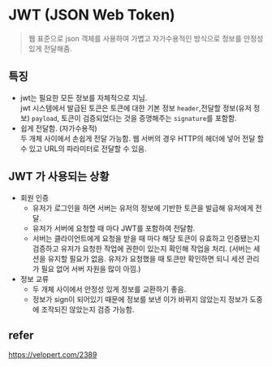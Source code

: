 # JWT (JSON Web Token)
> 웹 표준으로 json 객체를 사용하여 가볍고 자가수용적인 방식으로 정보를 안정성있게 전달해줌.
## 특징
- jwt는 필요한 모든 정보를 자체적으로 지님.  
    jwt 시스템에서 발급된 토큰은 토큰에 대한 기본 정보 `header`,전달할 정보(유저 정보) `payload`, 토큰이 검증되었다는 것을 증명해주는 `signature`를 포함함.
- 쉽게 전달함. (자가수용적)  
    두 개체 사이에서 손쉽게 전달 가능함. 웹 서버의 경우 HTTP의 헤더에 넣어 전달 할 수 있고 URL의 파라미터로 전달할 수 있음.

## JWT 가 사용되는 상황
- 회원 인증  
    - 유저가 로그인을 하면 서버는 유저의 정보에 기반한 토큰을 발급해 유저에게 전달.
    - 유저가 서버에 요청할 때 마다 JWT를 포함하여 전달함.  
    - 서버는 클라이언트에게 요청을 받을 때 마다 해당 토큰이 유효하고 인증됐는지 검증하고 유저가 요청한 작업에 권한이 있는지 확인해 작업을 처리. (서버는 세션을 유지할 필요가 없음. 유저가 요청했을 때 토큰만 확인하면 되니 세션 관리가 필요 없어 서버 자원을 많이 아낌.)
- 정보 교류  
    - 두 개체 사이에서 안정성 있게 정보를 교환하기 좋음.
    - 정보가 sign이 되어있기 때문에 정보를 보낸 이가 바뀌지 않았는지 정보가 도중에 조작되진 않았는지 검증 가능함.

## refer
https://velopert.com/2389